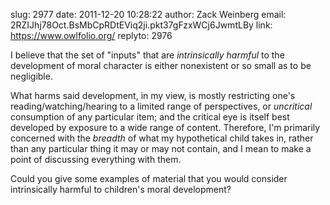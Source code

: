 slug:    2977
date:    2011-12-20 10:28:22
author:  Zack Weinberg
email:   2RZIJhj78Oct.BsMbCpRDtEViq2ji.pkt37gFzxWCj6JwmtLBy
link:     https://www.owlfolio.org/
replyto: 2976

I believe that the set of "inputs" that are <i>intrinsically
harmful</i> to the development of moral character is either
nonexistent or so small as to be negligible.

What harms said development, in my view, is mostly restricting one's
reading/watching/hearing to a limited range of perspectives, or
<i>uncritical</i> consumption of any particular item; and the critical
eye is itself best developed by exposure to a wide range of content.
Therefore, I'm primarily concerned with the <i>breadth</i> of what my
hypothetical child takes in, rather than any particular thing it may
or may not contain, and I mean to make a point of discussing
everything with them.

Could you give some examples of material that you would consider
intrinsically harmful to children's moral development?
